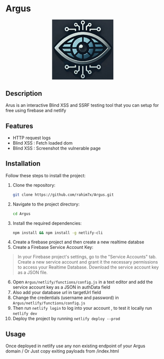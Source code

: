 # Argus 

<p align="center">
  <img src="public/img/logo.jpg" alt="Logo" width="200"/>
</p>

## Description

Arus is an interactive Blind XSS and SSRF testing tool that you can setup for free using firebase and netlify

## Features

- HTTP request logs
- Blind XSS : Fetch loaded dom
- Blind XSS : Screenshot the vulnerable page

## Installation

Follow these steps to install the project:

1. Clone the repository:
   ```bash
   git clone https://github.com/rahim7x/Argus.git
   ```
2. Navigate to the project directory:
   ```bash
   cd Argus
   ```
3. Install the required dependencies:
   ```bash
   npm install && npm install -g netlify-cli
   ```
4. Create a firebase project and then create a new realtime databse
5. Create a Firebase Service Account Key:
>In your Firebase project's settings, go to the "Service Accounts" tab.
Create a new service account and grant it the necessary permissions to access your Realtime Database.
Download the service account key as a JSON file.
6. Open `Argus/netlify/functions/config.js` in a text editor and add the service account key as a JSON  in authData field 
7. Also add your database url in targetUrl field
8. Change the credentials (username and password) in  `Argus/netlify/functions/config.js`  
8. Then run `netlify login` to log into your account , to test it locally run `netlify dev`
9. Deploy the project by running `netlify deploy --prod`
## Usage

Once deployed in netlify use any non existing endpoint of your Argus domain / Or Just copy exiting payloads from /index.html

